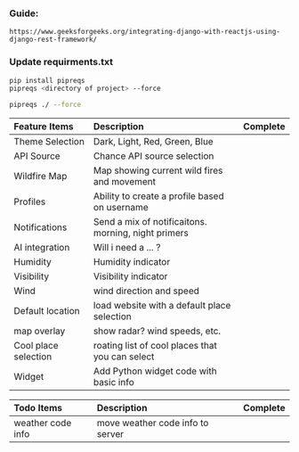 ### Guide:

```
https://www.geeksforgeeks.org/integrating-django-with-reactjs-using-django-rest-framework/
```

### Update requirments.txt

```sh
pip install pipreqs
pipreqs <directory of project> --force

pipreqs ./ --force
```


| Feature Items             | Description                                         | Complete     |
| :------------------------ | :-------------------------------------------------- | :----------- |
| Theme Selection           | Dark, Light, Red, Green, Blue                       |              |
| API Source                | Chance API source selection                         |              |
| Wildfire Map              | Map showing current wild fires and movement         |              |
| Profiles                  | Ability to create a profile based on username       |              |
| Notifications             | Send a mix of notificaitons. morning, night primers |              |
| AI integration            | Will i need a ... ?                                 |              |
| Humidity                  | Humidity indicator                                  |              |
| Visibility                | Visibility indicator                                |              |
| Wind                      | wind direction and speed                            |              |
| Default location          | load website with a default place selection         |              |
| map overlay               | show radar? wind speeds, etc.                       |              |
| Cool place selection      | roating list of cool places that you can select     |              |
| Widget                    | Add Python widget code with basic info              |              |



| Todo Items                | Description                                         | Complete     |
| :------------------------ | :-------------------------------------------------- | :----------- |
| weather code info         | move weather code info to server                    |              |
